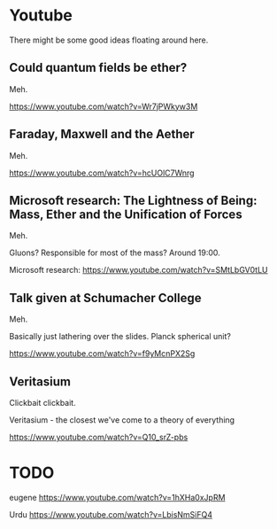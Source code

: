 # Youtube

There might be some good ideas floating around here.

## Could quantum fields be ether?

Meh.

https://www.youtube.com/watch?v=Wr7jPWkyw3M

##  Faraday, Maxwell and the Aether 

Meh.

https://www.youtube.com/watch?v=hcUOlC7Wnrg

## Microsoft research:  The Lightness of Being: Mass, Ether and the Unification of Forces

Meh.

Gluons? Responsible for most of the mass? Around 19:00.

Microsoft research: https://www.youtube.com/watch?v=SMtLbGV0tLU

## Talk given at Schumacher College

Meh.

Basically just lathering over the slides. Planck spherical unit?

https://www.youtube.com/watch?v=f9yMcnPX2Sg

## Veritasium

Clickbait clickbait.

Veritasium - the closest we've come to a theory of everything

https://www.youtube.com/watch?v=Q10_srZ-pbs

# TODO

eugene https://www.youtube.com/watch?v=1hXHa0xJpRM

Urdu https://www.youtube.com/watch?v=LbisNmSiFQ4